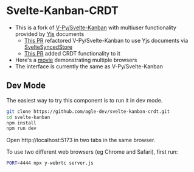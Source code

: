 # Svelte-Kanban-CRDT

- This is a fork of [V-Py/Svelte-Kanban](https://github.com/V-Py/svelte-kanban) with multiuser functionality provided by [Yjs](https://github.com/yjs/yjs) documents
  - [This PR](https://github.com/V-Py/svelte-kanban/pull/84) refactored V-Py/Svelte-Kanban to use Yjs documents via [SvelteSyncedStore](https://syncedstore.org/docs/svelte/)
  - [This PR](https://github.com/agle-dev/svelte-kanban-crdt/pulls/1) added CRDT functionality to it
- Here's a [movie](https://github-production-user-asset-6210df.s3.amazonaws.com/12297328/263563652-e4c8b0ee-6128-4c9c-b3f6-6f439610da1a.mp4) demonstrating multiple browsers
- The interface is currently the same as V-Py/Svelte-Kanban

## Dev Mode

The easiest way to try this component is to run it in dev mode.

```sh
git clone https://github.com/agle-dev/svelte-kanban-crdt.git
cd svelte-kanban
npm install
npm run dev
```

Open http://localhost:5173 in two tabs in the same browser.

To use two different web browsers (eg Chrome and Safari), first run:

```sh
PORT=4444 npx y-webrtc server.js
```
